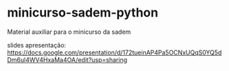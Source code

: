 # minicurso-sadem-python
Material auxiliar para o minicurso da sadem

slides apresentação: https://docs.google.com/presentation/d/172tueinAP4Pa5OCNxUQqS0YQ5dDm6ul4WV4HxaMa4OA/edit?usp=sharing
